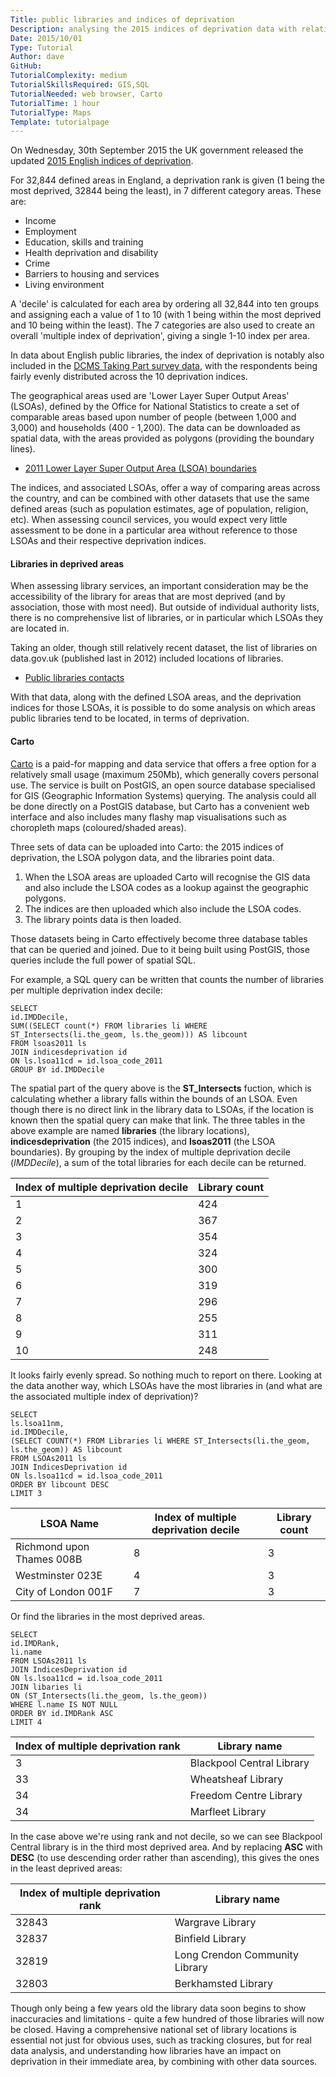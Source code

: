 ```yaml
---
Title: public libraries and indices of deprivation
Description: analysing the 2015 indices of deprivation data with relation to lower layer super output areas and the location of libraries
Date: 2015/10/01
Type: Tutorial
Author: dave
GitHub: 
TutorialComplexity: medium
TutorialSkillsRequired: GIS,SQL
TutorialNeeded: web browser, Carto
TutorialTime: 1 hour
TutorialType: Maps
Template: tutorialpage
---
```


On Wednesday, 30th September 2015 the UK government released the updated [2015 English indices of deprivation](https://www.gov.uk/government/statistics/english-indices-of-deprivation-2015).

For 32,844 defined areas in England, a deprivation rank is given (1 being the most deprived, 32844 being the least), in 7 different category areas. These are:

- Income
- Employment
- Education, skills and training
- Health deprivation and disability
- Crime
- Barriers to housing and services
- Living environment

A 'decile' is calculated for each area by ordering all 32,844 into ten groups and assigning each a value of 1 to 10 (with 1 being within the most deprived and 10 being within the least). The 7 categories are also used to create an overall 'multiple index of deprivation', giving a single 1-10 index per area.

In data about English public libraries, the index of deprivation is notably also included in the [DCMS Taking Part survey data](https://www.gov.uk/government/statistics/taking-part-201516-quarter-2-statistical-release), with the respondents being fairly evenly distributed across the 10 deprivation indices.

The geographical areas used are 'Lower Layer Super Output Areas' (LSOAs), defined by the Office for National Statistics to create a set of comparable areas based upon number of people (between 1,000 and 3,000) and households (400 - 1,200). The data can be downloaded as spatial data, with the areas provided as polygons (providing the boundary lines).

- [2011 Lower Layer Super Output Area (LSOA) boundaries](http://geoportal.statistics.gov.uk/datasets?q=LSOA_Boundaries_2011&sort=name)

The indices, and associated LSOAs, offer a way of comparing areas across the country, and can be combined with other datasets that use the same defined areas (such as population estimates, age of population, religion, etc).  When assessing council services, you would expect very little assessment to be done in a particular area without reference to those LSOAs and their respective deprivation indices.

#### Libraries in deprived areas

When assessing library services, an important consideration may be the accessibility of the library for areas that are most deprived (and by association, those with most need). But outside of individual authority lists, there is no comprehensive list of libraries, or in particular which LSOAs they are located in.

Taking an older, though still relatively recent dataset, the list of libraries on data.gov.uk (published last in 2012) included locations of libraries.

- [Public libraries contacts](https://data.gov.uk/dataset/uk-public-library-contacts-14032012)

With that data, along with the defined LSOA areas, and the deprivation indices for those LSOAs, it is possible to do some analysis on which areas public libraries tend to be located, in terms of deprivation.

#### Carto

[Carto](https://carto.com/) is a paid-for mapping and data service that offers a free option for a relatively small usage (maximum 250Mb), which generally covers personal use. The service is built on PostGIS, an open source database specialised for GIS (Geographic Information Systems) querying. The analysis could all be done directly on a PostGIS database, but Carto has a convenient web interface and also includes many flashy map visualisations such as choropleth maps (coloured/shaded areas).

Three sets of data can be uploaded into Carto: the 2015 indices of deprivation, the LSOA polygon data, and the libraries point data.

1. When the LSOA areas are uploaded Carto will recognise the GIS data and also include the LSOA codes as a lookup against the geographic polygons.
2. The indices are then uploaded which also include the LSOA codes.
3. The library points data is then loaded.

Those datasets being in Carto effectively become three database tables that can be queried and joined. Due to it being built using PostGIS, those queries include the full power of spatial SQL.

For example, a SQL query can be written that counts the number of libraries per multiple deprivation index decile:

<pre class="prettyprint linenums lang-sql"><code>SELECT
id.IMDDecile,
SUM((SELECT count(*) FROM libraries li WHERE ST_Intersects(li.the_geom, ls.the_geom))) AS libcount
FROM lsoas2011 ls
JOIN indicesdeprivation id
ON ls.lsoa11cd = id.lsoa_code_2011
GROUP BY id.IMDDecile</code></pre>

The spatial part of the query above is the **ST_Intersects** fuction, which is calculating whether a library falls within the bounds of an LSOA. Even though there is no direct link in the library data to LSOAs, if the location is known then the spatial query can make that link. The three tables in the above example are named **libraries** (the library locations), **indicesdeprivation** (the 2015 indices), and **lsoas2011** (the LSOA boundaries). By grouping by the index of multiple deprivation decile (*IMDDecile*), a sum of the total libraries for each decile can be returned.

| Index of multiple deprivation decile | Library count |
| ------------------------------------ | ------------- |
| 1 | 424 |
| 2 | 367 |
| 3 | 354 |
| 4 | 324 |
| 5 | 300 |
| 6 | 319 |
| 7 | 296 |
| 8 | 255 |
| 9 | 311 |
| 10 | 248 |

It looks fairly evenly spread. So nothing much to report on there. Looking at the data another way, which LSOAs have the most libraries in (and what are the associated multiple index of deprivation)?

<pre class="prettyprint linenums lang-sql"><code>SELECT
ls.lsoa11nm,
id.IMDDecile,
(SELECT COUNT(*) FROM Libraries li WHERE ST_Intersects(li.the_geom, ls.the_geom)) AS libcount
FROM LSOAs2011 ls
JOIN IndicesDeprivation id
ON ls.lsoa11cd = id.lsoa_code_2011
ORDER BY libcount DESC
LIMIT 3</code></pre>

| LSOA Name | Index of multiple deprivation decile | Library count |
| --------- | ------------------------------------ | ------------- |
| Richmond upon Thames 008B | 8 | 3 |
| Westminster 023E | 4 | 3 |
| City of London 001F | 7 | 3 |

Or find the libraries in the most deprived areas.

<pre class="prettyprint linenums lang-sql"><code>SELECT
id.IMDRank,
li.name
FROM LSOAs2011 ls
JOIN IndicesDeprivation id
ON ls.lsoa11cd = id.lsoa_code_2011
JOIN libaries li
ON (ST_Intersects(li.the_geom, ls.the_geom))
WHERE l.name IS NOT NULL
ORDER BY id.IMDRank ASC
LIMIT 4</code></pre>

| Index of multiple deprivation rank | Library name |
| ---------------------------------- | ------------ |
| 3 | Blackpool Central Library |
| 33 | Wheatsheaf Library |
| 34 | Freedom Centre Library |
| 34 | Marfleet Library |

In the case above we're using rank and not decile, so we can see Blackpool Central library is in the third most deprived area. And by replacing **ASC** with **DESC** (to use descending order rather than ascending), this gives the ones in the least deprived areas:

| Index of multiple deprivation rank | Library name |
| ---------------------------------- | ------------ |
| 32843 | Wargrave Library |
| 32837 | Binfield Library |
| 32819 | Long Crendon Community Library |
| 32803 | Berkhamsted Library |

Though only being a few years old the library data soon begins to show inaccuracies and limitations - quite a few hundred of those libraries will now be closed. Having a comprehensive national set of library locations is essential not just for obvious uses, such as tracking closures, but for real data analysis, and understanding how libraries have an impact on deprivation in their immediate area, by combining with other data sources.